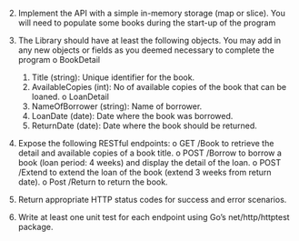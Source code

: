 2. Implement the API with a simple in-memory storage (map or slice). You will need to populate some books during the start-up of the program
3. The Library should have at least the following objects. You may add in any new objects or fields as you deemed necessary to complete the program
o BookDetail
    1. Title (string): Unique identifier for the book.
    2. AvailableCopies (int): No of available copies of the book that can be loaned.
o LoanDetail
    1. NameOfBorrower (string): Name of borrower.
    2. LoanDate (date): Date where the book was borrowed.
    3. ReturnDate (date): Date where the book should be returned.

4. Expose the following RESTful endpoints:
o GET /Book to retrieve the detail and available copies of a book title.
o POST /Borrow to borrow a book (loan period: 4 weeks) and display the detail
of the loan.
o POST /Extend to extend the loan of the book (extend 3 weeks from return
date).
o Post /Return to return the book.
5. Return appropriate HTTP status codes for success and error scenarios.
6. Write at least one unit test for each endpoint using Go’s net/http/httptest package.